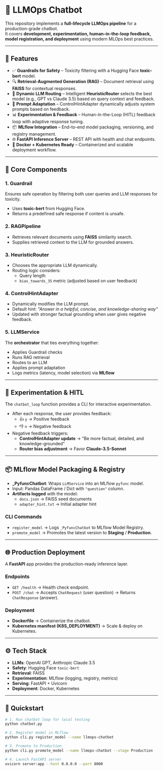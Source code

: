 # 🧠 LLMOps Chatbot

This repository implements a **full-lifecycle LLMOps pipeline** for a production-grade chatbot.  
It covers **development, experimentation, human-in-the-loop feedback, model registration, and deployment** using modern MLOps best practices.

---

## 🚀 Features

- ✅ **Guardrails for Safety** – Toxicity filtering with a Hugging Face **toxic-bert** model.  
- 🔍 **Retrieval-Augmented Generation (RAG)** – Document retrieval using **FAISS** for contextual responses.  
- 🤖 **Dynamic LLM Routing** – Intelligent **HeuristicRouter** selects the best model (e.g., GPT vs Claude 3.5) based on query context and feedback.  
- 📝 **Prompt Adaptation** – ControlHintAdapter dynamically adjusts system prompts based on feedback.  
- 📊 **Experimentation & Feedback** – Human-in-the-Loop (HITL) feedback loop with adaptive response tuning.  
- 📦 **MLflow Integration** – End-to-end model packaging, versioning, and registry management.  
- 🌐 **FastAPI Inference Server** – REST API with health and chat endpoints.  
- 🐳 **Docker + Kubernetes Ready** – Containerized and scalable deployment workflow.  

---

## 🧩 Core Components

### 1. Guardrail  
Ensures safe operation by filtering both user queries and LLM responses for toxicity.  
- Uses **toxic-bert** from Hugging Face.  
- Returns a predefined safe response if content is unsafe.  

### 2. RAGPipeline  
- Retrieves relevant documents using **FAISS** similarity search.  
- Supplies retrieved context to the LLM for grounded answers.  

### 3. HeuristicRouter  
- Chooses the appropriate LLM dynamically.  
- Routing logic considers:
  - Query length  
  - `bias_towards_35` metric (adjusted based on user feedback)  

### 4. ControlHintAdapter  
- Dynamically modifies the LLM prompt.  
- Default hint: *"Answer in a helpful, concise, and knowledge-sharing way"*  
- Updated with stronger factual grounding when user gives negative feedback.  

### 5. LLMService  
The **orchestrator** that ties everything together:  
- Applies Guardrail checks  
- Runs RAG retrieval  
- Routes to an LLM  
- Applies prompt adaptation  
- Logs metrics (latency, model selection) via **MLflow**  

---

## 🧪 Experimentation & HITL

The `chatbot_loop` function provides a CLI for interactive experimentation.  

- After each response, the user provides feedback:  
  - 👍 `y` → Positive feedback  
  - 👎 `n` → Negative feedback  
- Negative feedback triggers:  
  - **ControlHintAdapter update** → "Be more factual, detailed, and knowledge-grounded"  
  - **Router bias adjustment** → Favor **Claude-3.5-Sonnet**  

---

## 📦 MLflow Model Packaging & Registry

- **_PyfuncChatbot**: Wraps `LLMService` into an MLflow `pyfunc` model.  
- Input: Pandas DataFrame / Dict with `"question"` column.  
- **Artifacts logged** with the model:
  - `docs.json` → FAISS seed documents  
  - `adapter_hint.txt` → Initial adapter hint  

### CLI Commands
- `register_model` → Logs `_PyfuncChatbot` to MLflow Model Registry.  
- `promote_model` → Promotes the latest version to **Staging** / **Production**.  

---

## 🌐 Production Deployment

A **FastAPI** app provides the production-ready inference layer.

### Endpoints
- `GET /health` → Health check endpoint.  
- `POST /chat` → Accepts `ChatRequest` (user question) → Returns `ChatResponse` (answer).  

### Deployment
- **Dockerfile** → Containerize the chatbot.  
- **Kubernetes manifest (K8S_DEPLOYMENT)** → Scale & deploy on Kubernetes.  

---

## ⚙️ Tech Stack

- **LLMs**: OpenAI GPT, Anthropic Claude 3.5  
- **Safety**: Hugging Face `toxic-bert`  
- **Retrieval**: FAISS  
- **Experimentation**: MLflow (logging, registry, metrics)  
- **Serving**: FastAPI + Uvicorn  
- **Deployment**: Docker, Kubernetes  

---

## 🏁 Quickstart

```bash
# 1. Run chatbot loop for local testing
python chatbot.py

# 2. Register model in MLflow
python cli.py register_model --name llmops-chatbot

# 3. Promote to Production
python cli.py promote_model --name llmops-chatbot --stage Production

# 4. Launch FastAPI server
uvicorn server:app --host 0.0.0.0 --port 8000
